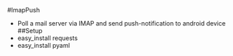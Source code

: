 #ImapPush
* Poll a mail server via IMAP and send push-notification to android device
##Setup
* easy_install requests
* easy_install pyaml